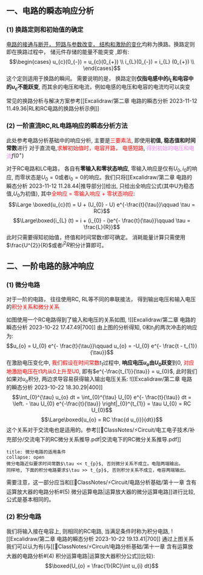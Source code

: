 ## 一、电路的瞬态响应分析
### (1) 换路定则和初始值的确定
<u>电路的接通与断开， 短路与参数改变， 结构和激励的变化</u>均称为换路。换路定则即在换路过程中， 储元件存储的能量不能突变 ,即有:
$$\begin{cases}
u_{c}(0_{-}) = u_{c}(0_{+}) \\
i_{L}(0_{-}) = i_{L} (0_{+}) \\
\end{cases}$$
这个定则适用于换路的瞬间。 
需要说明的是， 换路定则**仅指电感中的$i_L$和电容中的$u_c$不能跃变**, 而其余的电压和电流，例如电感的电压和电容的电流均可以突变

常见的换路分析与解决方案参考[[Excalidraw/第二章 电路的瞬态分析 2023-11-12 11.49.36|RL和RC电路的换路分析示例]] 

### (2) 一阶直流RC,RL电路响应的瞬态分析方法
此处参考电路分析基础中的响应分析, 主要是<mark style="background: transparent; color: red">三要素法</mark>, 即使用**初值, 稳态值和时间常数**进行
对于直流电,<mark style="background: transparent; color: red">求解初始值时，电容开路， 电感短路</mark>, <mark style="background: transparent; color: violet">得到初始的电压和电流</mark>$f(0^{+})$

对于RC电路和LC电路， 各自有**零输入和零状态响应**, 零输入响应是仅有$U_{0}, i_{0}$的响应, 而零状态是$U_0 = 0$或者$i_0 = 0$的响应。我们只将[[Excalidraw/第二章 电路的瞬态分析 2023-11-12 11.28.44|推导部分]]给出, 只给出全响应公式(其中U为稳态值,$U_0$为初值), 其中<mark style="background: transparent; color: red">全响应 = 零输入响应 + 零状态响应</mark>: 
$$\Large \boxed{u_{c}(t) = U  + (U_{0} - U) e^{-\frac{t}{\tau}}\qquad  \tau = RC}$$
$$\Large\boxed{i_{L} (t) = i + (i_{0} - i)e^{- \frac{t}{\tau}}\qquad  \tau = \frac{L}{R}}$$
此时只需要得知初始值，终值和时间常数$\tau$即可确定。
消耗能量计算只需使用$\frac{U^{2}}{R}$或者$i^{2} R$积分计算即可。

## 二、一阶电路的脉冲响应
### (1) 微分电路
对于一阶的电路， 往往使用RC, RL等不同的串联接法， 得到输出电压和输入电压的<mark style="background: transparent; color: red">积分关系和微分关系</mark>

如图使用一个RC电路得到了输入和电压的关系如图, 
![[Excalidraw/第二章 电路的瞬态分析 2023-10-22 17.47.49|700]]
由上图的分析得知, 0和$t_1$的两次冲击的响应为:
$$u_{o} = U_{0} e^{- \frac{t}{\tau}}\qquad u_{o} = -U_{0}  e^{- \frac{t - t_{1}}{\tau}}$$
在激励电压变化中, <mark style="background: transparent; color: red">我们假设在时间常数</mark>$t_{1}$过程中, **响应电压$u_{o}$由$U_{0}$跃变**到$0$, <mark style="background: transparent; color: red">对应地激励电压在t1内从0上升至U0</mark>, 即有$e^{-\frac{t_{1}}{\tau}} = u_{0}$, 此时我们如果对$u_o$积分, 两边求导容易获得输入输出电压关系:
![[Excalidraw/第二章 电路的瞬态分析 2023-10-22 18.30.29|400]]
$$\int_{0}^{\tau} u_{o} dt = \int_{0}^{\tau} U_{0} e^{- \frac{t}{\tau}} dt  =  \left. - \tau U_{0} e^{-\frac{t}{\tau}} \right|_{0}^{t_{1}} = \tau U_{0} = RC U_{0}$$
$$\Large\boxed{u_{o} = RC  \frac{d u_{i}}{dt}}$$
这个关系对于交流电也是适用的。参考[[📘ClassNotes/⚡Circuit/电工电子技术/补充部分/交流电下的RC微分关系推导.pdf|交流电下的RC微分关系推导.pdf]] 
`````ad-caution 
title: 微分电路的适用条件
collapse: open
微分电路近似要求时间常数$\tau << t_{p}$, 否则微分关系不成立。电阻两端输出。 
同样地, 下面的积分电路要求$\tau >> t_{p}$, 否则积分关系不成立，电容两端输出。
`````
需要注意，这一部分应当和[[📘ClassNotes/⚡Circuit/电路分析基础/第十一章 含有运算放大器的电路分析#(5) 微分运算电路|运算放大器的微分运算电路]]进行比较, 公式是基本相同的。
### (2) 积分电路
我们将输入接在电容上, 则相同的RC电路, 当满足条件时称为积分电路, 
![[Excalidraw/第二章 电路的瞬态分析 2023-10-22 19.13.41|700]]
通过上图关系我们可以认为有(与[[📘ClassNotes/⚡Circuit/电路分析基础/第十一章 含有运算放大器的电路分析#(4) 积分运算电路|运算放大器积分公式]]比较): 
$$\boxed{U_{o} = \frac{1}{RC}\int u_{i} dt}$$
